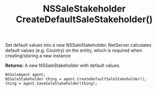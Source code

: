 ﻿---
uid: crmscript_ref_NSSaleAgent_CreateDefaultSaleStakeholder
title: NSSaleStakeholder CreateDefaultSaleStakeholder()
intellisense: NSSaleAgent.CreateDefaultSaleStakeholder
keywords: NSSaleAgent, CreateDefaultSaleStakeholder
so.topic: reference
---
	  
Set default values into a new NSSaleStakeholder.
NetServer calculates default values (e.g. Country) on the entity, which is required when creating/storing a new instance
	  
**Returns:** A new NSSaleStakeholder with default values.

```crmscript
NSSaleAgent agent;
NSSaleStakeholder thing = agent.CreateDefaultSaleStakeholder();
thing = agent.SaveSaleStakeholder(thing);
```

